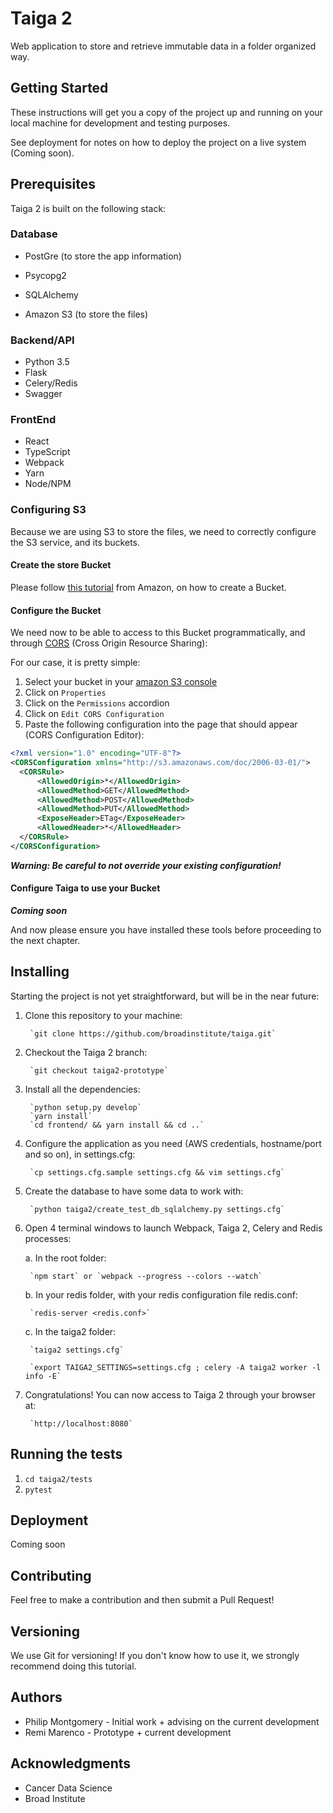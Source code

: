 # Taiga 2

Web application to store and retrieve immutable data in a folder organized way.

## Getting Started

These instructions will get you a copy of the project up and running on your local machine for development and testing purposes.

See deployment for notes on how to deploy the project on a live system (Coming soon).

## Prerequisites
Taiga 2 is built on the following stack:

### Database
- PostGre (to store the app information)
- Psycopg2
- SQLAlchemy

- Amazon S3 (to store the files)

### Backend/API
- Python 3.5
- Flask
- Celery/Redis
- Swagger

### FrontEnd
- React
- TypeScript
- Webpack
- Yarn
- Node/NPM

### Configuring S3

Because we are using S3 to store the files, we need to correctly configure the S3 service, and its buckets.

#### Create the store Bucket

Please follow [this tutorial](http://docs.aws.amazon.com/AmazonS3/latest/gsg/CreatingABucket.html)
from Amazon, on how to create a Bucket.

#### Configure the Bucket

We need now to be able to access to this Bucket programmatically,
and through [CORS](https://docs.aws.amazon.com/AmazonS3/latest/dev/cors.html#how-do-i-enable-cors) (Cross Origin Resource Sharing):

For our case, it is pretty simple:
1. Select your bucket in your [amazon S3 console](https://console.aws.amazon.com/s3/home?region=eu-west-1#)
2. Click on `Properties`
3. Click on the `Permissions` accordion
4. Click on `Edit CORS Configuration`
5. Paste the following configuration into the page that should appear (CORS Configuration Editor):
  ```xml
<?xml version="1.0" encoding="UTF-8"?>
<CORSConfiguration xmlns="http://s3.amazonaws.com/doc/2006-03-01/">
    <CORSRule>
        <AllowedOrigin>*</AllowedOrigin>
        <AllowedMethod>GET</AllowedMethod>
        <AllowedMethod>POST</AllowedMethod>
        <AllowedMethod>PUT</AllowedMethod>
        <ExposeHeader>ETag</ExposeHeader>
        <AllowedHeader>*</AllowedHeader>
    </CORSRule>
</CORSConfiguration>
  ```
  
***Warning: Be careful to not override your existing configuration!***

#### Configure Taiga to use your Bucket

***Coming soon***

And now please ensure you have installed these tools before proceeding to the next chapter.

## Installing

Starting the project is not yet straightforward, but will be in the near future:
 
1. Clone this repository to your machine:
 
        `git clone https://github.com/broadinstitute/taiga.git`

2. Checkout the Taiga 2 branch:

        `git checkout taiga2-prototype`

3. Install all the dependencies:

        `python setup.py develop`
        `yarn install`
        `cd frontend/ && yarn install && cd ..`

4. Configure the application as you need (AWS credentials, hostname/port and so on), in settings.cfg:

        `cp settings.cfg.sample settings.cfg && vim settings.cfg`

5. Create the database to have some data to work with:

        `python taiga2/create_test_db_sqlalchemy.py settings.cfg`

6. Open 4 terminal windows to launch Webpack, Taiga 2, Celery and Redis processes: 

    a. In the root folder:

        `npm start` or `webpack --progress --colors --watch` 

    b. In your redis folder, with your redis configuration file redis.conf:

        `redis-server <redis.conf>`

    c. In the taiga2 folder:

        `taiga2 settings.cfg`

        `export TAIGA2_SETTINGS=settings.cfg ; celery -A taiga2 worker -l info -E`
        
7. Congratulations! You can now access to Taiga 2 through your browser at:

        `http://localhost:8080`


## Running the tests

1. `cd taiga2/tests`
2. `pytest`

## Deployment

Coming soon

## Contributing

Feel free to make a contribution and then submit a Pull Request!

## Versioning

We use Git for versioning! If you don't know how to use it, we strongly recommend doing this tutorial.

## Authors

- Philip Montgomery - Initial work + advising on the current development
- Remi Marenco - Prototype + current development

## Acknowledgments

- Cancer Data Science
- Broad Institute